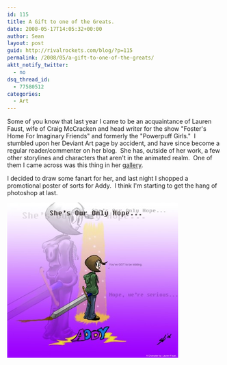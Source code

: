 ```yaml
---
id: 115
title: A Gift to one of the Greats.
date: 2008-05-17T14:05:32+00:00
author: Sean
layout: post
guid: http://rivalrockets.com/blog/?p=115
permalink: /2008/05/a-gift-to-one-of-the-greats/
aktt_notify_twitter:
  - no
dsq_thread_id:
  - 77580512
categories:
  - Art
---
```

Some of you know that last year I came to be an acquaintance of Lauren Faust, wife of Craig McCracken and head writer for the show "Foster's Home For Imaginary Friends" and formerly the "Powerpuff Girls."  I stumbled upon her Deviant Art page by accident, and have since become a regular reader/commenter on her blog.  She has, outside of her work, a few other storylines and characters that aren't in the animated realm.  One of them I came across was this thing in her <a href="http://fyre-flye.deviantart.com/art/ADDY-23292808" target="_blank">gallery</a>.

I decided to draw some fanart for her, and last night I shopped a promotional poster of sorts for Addy.  I think I'm starting to get the hang of photoshop at last.

[<img class="alignnone size-medium wp-image-116" title="Addy" src="/content/2008/05/addy-copy-400x363.jpg" alt="\" width="400" height="363" />](/content/2008/05/addy-copy.jpg)